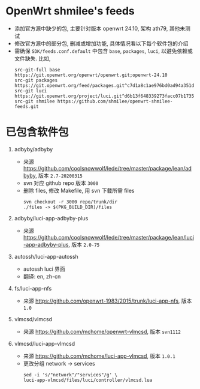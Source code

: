 # OpenWrt shmilee's feeds

* 添加官方源中缺少的包,
  主要针对版本 openwrt 24.10, 架构 ath79, 其他未测试
* 修改官方源中的部分包, 删减或增加功能, 具体情况看以下每个软件包的介绍
* 需确保 `SDK/feeds.conf.default` 中包含 `base`, `packages`, `luci`,
  以避免依赖或文件缺失. 比如,
  ```
  src-git-full base https://git.openwrt.org/openwrt/openwrt.git;openwrt-24.10
  src-git packages https://git.openwrt.org/feed/packages.git^c7d1a8c1ae976bd0ad94a351d82ee8fbf16a81f0
  src-git luci https://git.openwrt.org/project/luci.git^d6b13f648339273facc07b173546ace459c1cabe
  src-git shmilee https://github.com/shmilee/openwrt-shmilee-feeds.git
  ```

# 已包含软件包

1. adbyby/adbyby
    * 来源 https://github.com/coolsnowwolf/lede/tree/master/package/lean/adbyby, 版本 `2.7-20200315`
    * svn 对应 github repo 版本 `3000`
    * 删除 files, 修改 Makefile, 用 svn 下载所需 files
      ```
      svn checkout -r 3000 repo/trunk/dir
      ./files -> $(PKG_BUILD_DIR)/files
      ```

2. adbyby/luci-app-adbyby-plus
    * 来源 https://github.com/coolsnowwolf/lede/tree/master/package/lean/luci-app-adbyby-plus, 版本 `2.0-75`

3. autossh/luci-app-autossh
    * autossh luci 界面
    * 翻译: en, zh-cn

4. fs/luci-app-nfs
    * 来源 https://github.com/openwrt-1983/2015/trunk/luci-app-nfs, 版本 `1.0`

5. vlmcsd/vlmcsd
    * 来源 https://github.com/mchome/openwrt-vlmcsd, 版本 `svn1112`

6. vlmcsd/luci-app-vlmcsd
    * 来源 https://github.com/mchome/luci-app-vlmcsd, 版本 `1.0.1`
    * 更改分组 network -> services
      ```
      sed -i 's/"network"/"services"/g' \
      luci-app-vlmcsd/files/luci/controller/vlmcsd.lua
      ```
